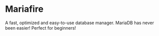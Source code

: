 # Mariafire
 A fast, optimized and easy-to-use database manager. MariaDB has never been easier! Perfect for beginners!
